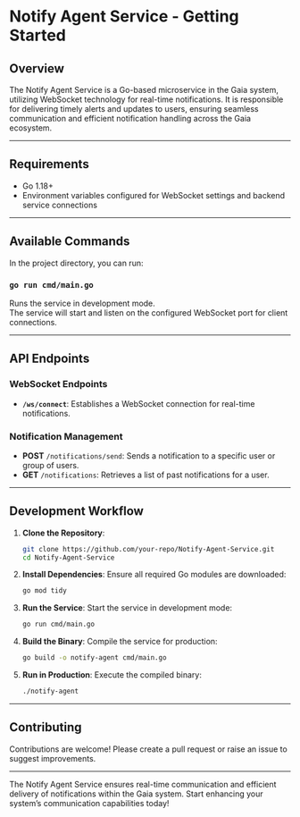 # Notify Agent Service - Getting Started

## Overview

The Notify Agent Service is a Go-based microservice in the Gaia system, utilizing WebSocket technology for real-time notifications. It is responsible for delivering timely alerts and updates to users, ensuring seamless communication and efficient notification handling across the Gaia ecosystem.

---

## Requirements

- Go 1.18+
- Environment variables configured for WebSocket settings and backend service connections

---

## Available Commands

In the project directory, you can run:

### `go run cmd/main.go`

Runs the service in development mode.  
The service will start and listen on the configured WebSocket port for client connections.

---

## API Endpoints

### **WebSocket Endpoints**
- **`/ws/connect`**: Establishes a WebSocket connection for real-time notifications.

### **Notification Management**
- **POST** `/notifications/send`: Sends a notification to a specific user or group of users.
- **GET** `/notifications`: Retrieves a list of past notifications for a user.

---

## Development Workflow

1. **Clone the Repository**:
   ```bash
   git clone https://github.com/your-repo/Notify-Agent-Service.git
   cd Notify-Agent-Service
   ```

2. **Install Dependencies**:
   Ensure all required Go modules are downloaded:
   ```bash
   go mod tidy
   ```

3. **Run the Service**:
   Start the service in development mode:
   ```bash
   go run cmd/main.go
   ```

4. **Build the Binary**:
   Compile the service for production:
   ```bash
   go build -o notify-agent cmd/main.go
   ```

5. **Run in Production**:
   Execute the compiled binary:
   ```bash
   ./notify-agent
   ```

---

## Contributing

Contributions are welcome! Please create a pull request or raise an issue to suggest improvements.

---

The Notify Agent Service ensures real-time communication and efficient delivery of notifications within the Gaia system. Start enhancing your system’s communication capabilities today!
